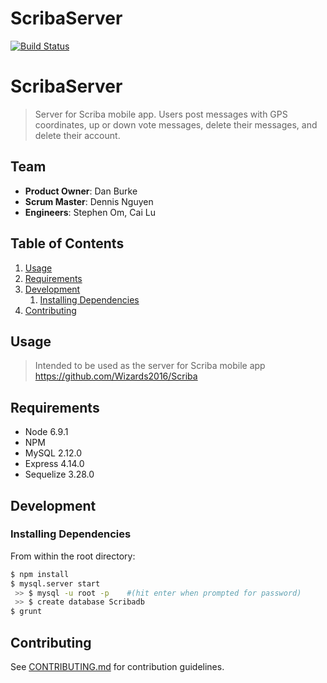 # ScribaServer

[![Build Status](https://travis-ci.org/Wizards2016/ScribaServer.svg?branch=master)](https://travis-ci.org/Wizards2016/ScribaServer)

# ScribaServer

> Server for Scriba mobile app.  Users post messages with GPS coordinates, up or down vote messages, delete their messages, and delete their account.


## Team

  - __Product Owner__: Dan Burke
  - __Scrum Master__: Dennis Nguyen
  - __Engineers__: Stephen Om, Cai Lu

## Table of Contents

1. [Usage](#Usage)
1. [Requirements](#requirements)
1. [Development](#development)
    1. [Installing Dependencies](#installing-dependencies)
1. [Contributing](#contributing)

## Usage

> Intended to be used as the server for Scriba mobile app https://github.com/Wizards2016/Scriba

## Requirements

- Node 6.9.1
- NPM
- MySQL 2.12.0
- Express 4.14.0
- Sequelize 3.28.0

## Development

### Installing Dependencies

From within the root directory:

```sh
$ npm install
$ mysql.server start
 >> $ mysql -u root -p    #(hit enter when prompted for password)
 >> $ create database Scribadb
$ grunt
```

## Contributing

See [CONTRIBUTING.md](CONTRIBUTING.md) for contribution guidelines.

